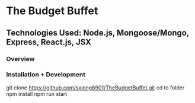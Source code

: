 # The Budget Buffet

## Technologies Used: Node.js, Mongoose/Mongo, Express, React.js, JSX

### Overview



### Installation + Development

git clone https://github.com/sxiong6901/TheBudgetBuffet.git
cd to folder
npm install
npm run start
